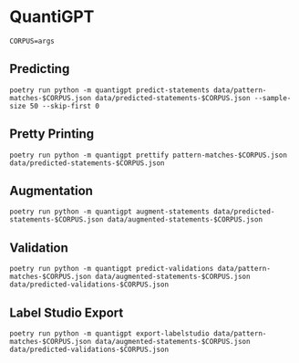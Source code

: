 # QuantiGPT

```shell
CORPUS=args
```

## Predicting

```shell
poetry run python -m quantigpt predict-statements data/pattern-matches-$CORPUS.json data/predicted-statements-$CORPUS.json --sample-size 50 --skip-first 0
```

## Pretty Printing

```shell
poetry run python -m quantigpt prettify pattern-matches-$CORPUS.json data/predicted-statements-$CORPUS.json
```

## Augmentation

```shell
poetry run python -m quantigpt augment-statements data/predicted-statements-$CORPUS.json data/augmented-statements-$CORPUS.json
```

## Validation

```shell
poetry run python -m quantigpt predict-validations data/pattern-matches-$CORPUS.json data/augmented-statements-$CORPUS.json data/predicted-validations-$CORPUS.json
```

## Label Studio Export

```shell
poetry run python -m quantigpt export-labelstudio data/pattern-matches-$CORPUS.json data/augmented-statements-$CORPUS.json data/predicted-validations-$CORPUS.json
```
